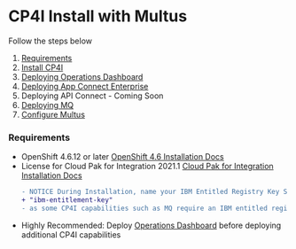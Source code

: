 # CP4I Install with Multus

Follow the steps below

1. [Requirements](#requirements "Requirements")
2. [Install CP4I](Install%20CP4I.md "Cloud Pak for Integration")
3. [Deploying Operations Dashboard](Deploy%20Operations%20Dashboard.md "Operations Dashboard")
4. [Deploying App Connect Enterprise](Deploy%20ACE.md "App Connect Enterprise")
5. Deploying API Connect - Coming Soon
6. [Deploying MQ](Deploy%20MQ.md "Deploy MQ")
7. [Configure Multus](Configuring%20Multus.md "Configuring Multus")

### Requirements

- OpenShift 4.6.12 or later [OpenShift 4.6 Installation Docs](https://docs.openshift.com/container-platform/4.6/welcome/index.html)
- License for Cloud Pak for Integration 2021.1 [Cloud Pak for Integration Installation Docs](https://www.ibm.com/docs/en/cloud-paks/cp-integration/2021.1?topic=installing)
  ```diff
  - NOTICE During Installation, name your IBM Entitled Registry Key Secret:
  + "ibm-entitlement-key"
  - as some CP4I capabilities such as MQ require an IBM entitled registry key with this name
  ```
- Highly Recommended: Deploy [Operations Dashboard](IBM%20docs%20Installing%20MQ.md) before deploying additional CP4I capabilities
